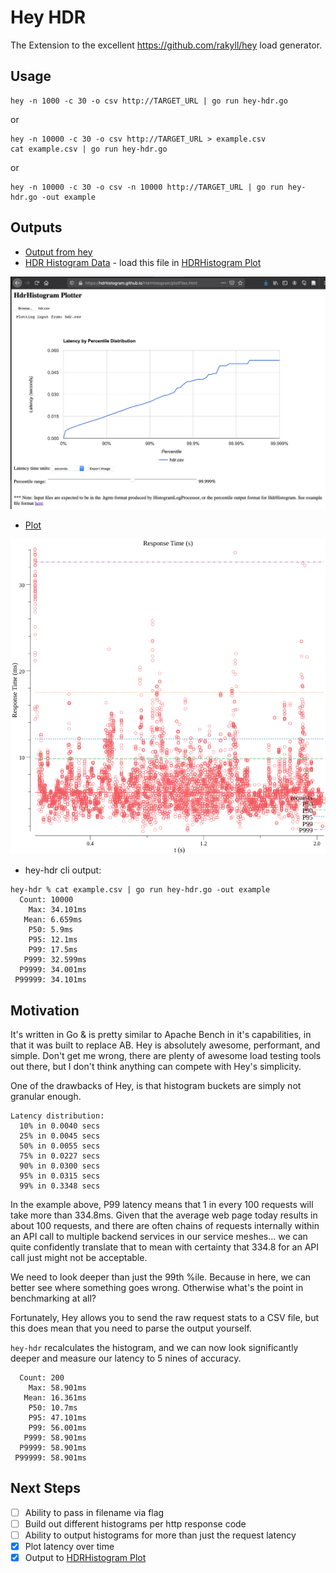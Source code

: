 # Hey HDR

The Extension to the excellent https://github.com/rakyll/hey load generator.

## Usage

```shell script
hey -n 1000 -c 30 -o csv http://TARGET_URL | go run hey-hdr.go
```

or

```shell script
hey -n 10000 -c 30 -o csv http://TARGET_URL > example.csv
cat example.csv | go run hey-hdr.go
```

or

```shell script
hey -n 10000 -c 30 -o csv -n 10000 http://TARGET_URL | go run hey-hdr.go -out example
```

## Outputs

- [Output from hey](example.csv)
- [HDR Histogram Data](example.hdr.csv) - load this file in [HDRHistogram Plot](http://hdrhistogram.github.io/HdrHistogram/plotFiles.html)

![HDR Histogram Example](example.hdr.png)

- [Plot](example.scatter.png)

![Scatter Example](example.scatter.png)

- hey-hdr cli output:
```text
hey-hdr % cat example.csv | go run hey-hdr.go -out example
  Count: 10000
    Max: 34.101ms
   Mean: 6.659ms
    P50: 5.9ms
    P95: 12.1ms
    P99: 17.5ms
   P999: 32.599ms
  P9999: 34.001ms
 P99999: 34.101ms
```

## Motivation

It's written in Go & is pretty similar to Apache Bench in it's capabilities, in that it was built to replace AB.
Hey is absolutely awesome, performant, and simple. Don't get me wrong, there are plenty of awesome load testing tools 
out there, but I don't think anything can compete with Hey's simplicity.

One of the drawbacks of Hey, is that histogram buckets are simply not granular enough.

```text
Latency distribution:
  10% in 0.0040 secs
  25% in 0.0045 secs
  50% in 0.0055 secs
  75% in 0.0227 secs
  90% in 0.0300 secs
  95% in 0.0315 secs
  99% in 0.3348 secs
```

In the example above, P99 latency means that 1 in every 100 requests will take more than 334.8ms. Given that the average
web page today results in about 100 requests, and there are often chains of requests internally within an API call
to multiple backend services in our service meshes... we can quite confidently translate that to mean with certainty
that 334.8 for an API call just might not be acceptable.

We need to look deeper than just the 99th %ile. Because in here, we can better see where something goes wrong. Otherwise
 what's the point in benchmarking at all?

Fortunately, Hey allows you to send the raw request stats to a CSV file, but this does mean that you need to parse
the output yourself.

`hey-hdr` recalculates the histogram, and we can now look significantly deeper and measure our
latency to 5 nines of accuracy.

```text
  Count: 200
    Max: 58.901ms
   Mean: 16.361ms
    P50: 10.7ms
    P95: 47.101ms
    P99: 56.001ms
   P999: 58.901ms
  P9999: 58.901ms
 P99999: 58.901ms
```

## Next Steps

- [ ] Ability to pass in filename via flag
- [ ] Build out different histograms per http response code
- [ ] Ability to output histograms for more than just the request latency
- [x] Plot latency over time
- [x] Output to [HDRHistogram Plot](http://hdrhistogram.github.io/HdrHistogram/plotFiles.html)
